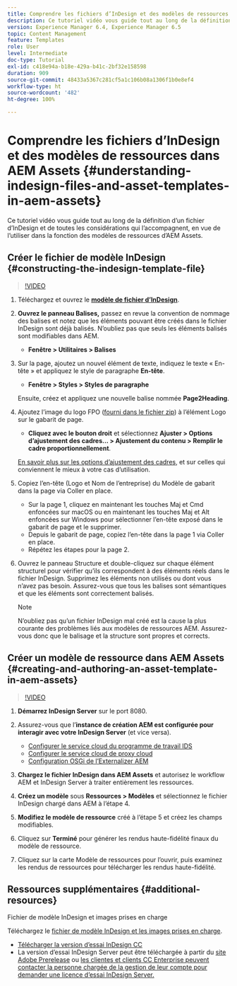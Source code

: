 ```yaml
---
title: Comprendre les fichiers d’InDesign et des modèles de ressources dans AEM Assets
description: Ce tutoriel vidéo vous guide tout au long de la définition d’un fichier d’InDesign et de toutes les considérations qui l’accompagnent, en vue de l’utiliser dans la fonction des modèles de ressources d’AEM Assets.
version: Experience Manager 6.4, Experience Manager 6.5
topic: Content Management
feature: Templates
role: User
level: Intermediate
doc-type: Tutorial
exl-id: c418e94a-b18e-429a-b41c-2bf32e158598
duration: 909
source-git-commit: 48433a5367c281cf5a1c106b08a1306f1b0e8ef4
workflow-type: ht
source-wordcount: '482'
ht-degree: 100%

---
```


# Comprendre les fichiers d’InDesign et des modèles de ressources dans AEM Assets {#understanding-indesign-files-and-asset-templates-in-aem-assets}

Ce tutoriel vidéo vous guide tout au long de la définition d’un fichier d’InDesign et de toutes les considérations qui l’accompagnent, en vue de l’utiliser dans la fonction des modèles de ressources d’AEM Assets.

## Créer le fichier de modèle InDesign {#constructing-the-indesign-template-file}

>[!VIDEO](https://video.tv.adobe.com/v/19293?quality=12&learn=on)

1. Téléchargez et ouvrez le [**modèle de fichier d’InDesign**](assets/asset-templates-tutorial-video--supporting-files.zip).
2. **Ouvrez le panneau Balises,** passez en revue la convention de nommage des balises et notez que les éléments pouvant être créés dans le fichier InDesign sont déjà balisés. N’oubliez pas que seuls les éléments balisés sont modifiables dans AEM.

   * **Fenêtre > Utilitaires > Balises**

3. Sur la page, ajoutez un nouvel élément de texte, indiquez le texte « En-tête » et appliquez le style de paragraphe **En-tête**.

   * **Fenêtre > Styles > Styles de paragraphe**

   Ensuite, créez et appliquez une nouvelle balise nommée **Page2Heading**.

4. Ajoutez l’image du logo FPO ([fourni dans le fichier zip](assets/asset-templates-tutorial-video--supporting-files.zip)) à l’élément Logo sur le gabarit de page.

   * **Cliquez avec le bouton droit** et sélectionnez **Ajuster > Options d’ajustement des cadres... > Ajustement du contenu > Remplir le cadre proportionnellement**.

   [En savoir plus sur les options d’ajustement des cadres](https://helpx.adobe.com/indesign/using/frames-objects.html#fitting_objects_to_frames), et sur celles qui conviennent le mieux à votre cas d’utilisation.

5. Copiez l’en-tête (Logo et Nom de l’entreprise) du Modèle de gabarit dans la page via Coller en place.

   * Sur la page 1, cliquez en maintenant les touches Maj et Cmd enfoncées sur macOS ou en maintenant les touches Maj et Alt enfoncées sur Windows pour sélectionner l’en-tête exposé dans le gabarit de page et le supprimer.
   * Depuis le gabarit de page, copiez l’en-tête dans la page 1 via Coller en place.
   * Répétez les étapes pour la page 2.

6. Ouvrez le panneau Structure et double-cliquez sur chaque élément structurel pour vérifier qu’ils correspondent à des éléments réels dans le fichier InDesign. Supprimez les éléments non utilisés ou dont vous n’avez pas besoin. Assurez-vous que tous les balises sont sémantiques et que les éléments sont correctement balisés.

   >[!NOTE]
   >
   >N’oubliez pas qu’un fichier InDesign mal créé est la cause la plus courante des problèmes liés aux modèles de ressources AEM. Assurez-vous donc que le balisage et la structure sont propres et corrects.

## Créer un modèle de ressource dans AEM Assets {#creating-and-authoring-an-asset-template-in-aem-assets}

>[!VIDEO](https://video.tv.adobe.com/v/19294?quality=12&learn=on)

1. **Démarrez InDesign Server** sur le port 8080.
2. Assurez-vous que l’**instance de création AEM est configurée pour interagir avec votre InDesign Server** (et vice versa).

   * [Configurer le service cloud du programme de travail IDS](http://localhost:4502/etc/cloudservices/proxy/ids.html)
   * [Configurer le service cloud de proxy cloud](http://localhost:4502/etc/cloudservices/proxy.html)
   * [Configuration OSGi de l’Externalizer AEM](http://localhost:4502/system/console/configMgr)

3. **Chargez le fichier InDesign dans AEM Assets** et autorisez le workflow AEM et InDesign Server à traiter entièrement les ressources.
4. **Créez un modèle** sous **Ressources > Modèles** et sélectionnez le fichier InDesign chargé dans AEM à l’étape 4.
5. **Modifiez le modèle de ressource** créé à l’étape 5 et créez les champs modifiables.
6. Cliquez sur **Terminé** pour générer les rendus haute-fidélité finaux du modèle de ressource.
7. Cliquez sur la carte Modèle de ressources pour l’ouvrir, puis examinez les rendus de ressources pour télécharger les rendus haute-fidélité.

## Ressources supplémentaires {#additional-resources}

Fichier de modèle InDesign et images prises en charge

Téléchargez le [fichier de modèle InDesign et les images prises en charge](assets/asset-templates-tutorial-video--supporting-files-1.zip).

* [Télécharger la version d’essai InDesign CC](https://creative.adobe.com/products/download/indesign)
* La version d’essai InDesign Server peut être téléchargée à partir du [site Adobe Prerelease](https://www.adobeprerelease.com/) ou [les clientes et clients CC Enterprise peuvent contacter la personne chargée de la gestion de leur compte pour demander une licence d’essai InDesign Server.](https://www.adobe.com/fr/products/indesignserver/faq.html)
